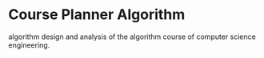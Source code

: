 # Course Planner Algorithm
algorithm design and analysis of the algorithm course of computer science engineering.
